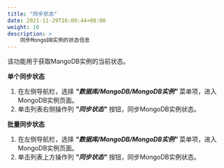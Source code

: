 ```yaml
---
title: "同步状态"
date: 2021-11-29T16:09:44+08:00
weight: 10
description: >
    同步MongoDB实例的状态信息
---
```


该功能用于获取MangoDB实例的当前状态。

**单个同步状态**

1. 在左侧导航栏，选择 **_"数据库/MongoDB/MongoDB实例"_** 菜单项，进入MongoDB实例页面。
2. 单击列表右侧操作列 **_"同步状态"_** 按钮，同步MongoDB实例状态。

**批量同步状态**

1. 在左侧导航栏，选择 **_"数据库/MongoDB/MongoDB实例"_** 菜单项，进入MongoDB实例页面。
2. 单击列表上方操作列 **_"同步状态"_** 按钮，同步MongoDB实例状态。